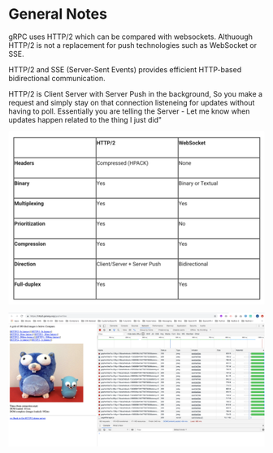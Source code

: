# General Notes

gRPC uses HTTP/2 which can be compared with websockets. Althuough HTTP/2 is not a replacement for push technologies such as WebSocket or SSE.

HTTP/2 and SSE (Server-Sent Events) provides efficient HTTP-based bidirectional communication.

HTTP/2 is Client Server with Server Push in the background, So you make a request and simply stay on that connection listeneing for updates without having to poll. Essentially you are telling the Server - Let me know when updates happen related to the thing I just did"

![Diff Http2 Websockets](images/http2websockets.png?raw=true "HTTP2 Websockets")

![HTTP2 Demo](images/gophertiles.png?raw=true "HTTP2 Demo")
